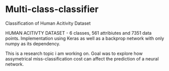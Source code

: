 # Multi-class-classifier
Classification of Human Acitivity Dataset

HUMAN ACITIVTY DATASET - 
6 classes, 561 attribiutes and 7351 data points.
Implementation using Keras as well as a backprop network with only numpy as its dependency.

This is a research topic i am working on. Goal was to explore how assymetrical miss-classification cost can affect the
prediction of a neural network.
